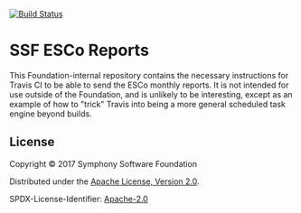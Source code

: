 [![Build Status](https://travis-ci.org/symphonyoss/ssf-esco-reports.svg?branch=master)](https://travis-ci.org/symphonyoss/ssf-esco-reports)

# SSF ESCo Reports

This Foundation-internal repository contains the necessary instructions for Travis CI to be able to send the ESCo monthly reports.  It is not intended for use outside of the Foundation, and is unlikely to be interesting, except as an example of how to "trick" Travis into being a more general scheduled task engine beyond builds.

## License

Copyright © 2017 Symphony Software Foundation

Distributed under the [Apache License, Version 2.0](http://www.apache.org/licenses/LICENSE-2.0).

SPDX-License-Identifier: [Apache-2.0](https://spdx.org/licenses/Apache-2.0)

